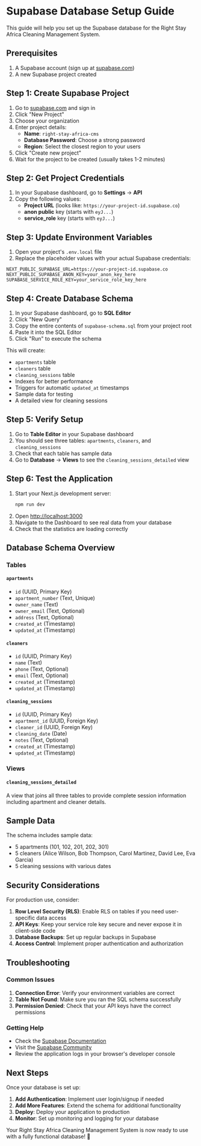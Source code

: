 # Supabase Database Setup Guide

This guide will help you set up the Supabase database for the Right Stay Africa Cleaning Management System.

## Prerequisites

1. A Supabase account (sign up at [supabase.com](https://supabase.com))
2. A new Supabase project created

## Step 1: Create Supabase Project

1. Go to [supabase.com](https://supabase.com) and sign in
2. Click "New Project"
3. Choose your organization
4. Enter project details:
   - **Name**: `right-stay-africa-cms`
   - **Database Password**: Choose a strong password
   - **Region**: Select the closest region to your users
5. Click "Create new project"
6. Wait for the project to be created (usually takes 1-2 minutes)

## Step 2: Get Project Credentials

1. In your Supabase dashboard, go to **Settings** → **API**
2. Copy the following values:
   - **Project URL** (looks like: `https://your-project-id.supabase.co`)
   - **anon public** key (starts with `eyJ...`)
   - **service_role** key (starts with `eyJ...`)

## Step 3: Update Environment Variables

1. Open your project's `.env.local` file
2. Replace the placeholder values with your actual Supabase credentials:

```env
NEXT_PUBLIC_SUPABASE_URL=https://your-project-id.supabase.co
NEXT_PUBLIC_SUPABASE_ANON_KEY=your_anon_key_here
SUPABASE_SERVICE_ROLE_KEY=your_service_role_key_here
```

## Step 4: Create Database Schema

1. In your Supabase dashboard, go to **SQL Editor**
2. Click "New Query"
3. Copy the entire contents of `supabase-schema.sql` from your project root
4. Paste it into the SQL Editor
5. Click "Run" to execute the schema

This will create:
- `apartments` table
- `cleaners` table  
- `cleaning_sessions` table
- Indexes for better performance
- Triggers for automatic `updated_at` timestamps
- Sample data for testing
- A detailed view for cleaning sessions

## Step 5: Verify Setup

1. Go to **Table Editor** in your Supabase dashboard
2. You should see three tables: `apartments`, `cleaners`, and `cleaning_sessions`
3. Check that each table has sample data
4. Go to **Database** → **Views** to see the `cleaning_sessions_detailed` view

## Step 6: Test the Application

1. Start your Next.js development server:
   ```bash
   npm run dev
   ```
2. Open [http://localhost:3000](http://localhost:3000)
3. Navigate to the Dashboard to see real data from your database
4. Check that the statistics are loading correctly

## Database Schema Overview

### Tables

#### `apartments`
- `id` (UUID, Primary Key)
- `apartment_number` (Text, Unique)
- `owner_name` (Text)
- `owner_email` (Text, Optional)
- `address` (Text, Optional)
- `created_at` (Timestamp)
- `updated_at` (Timestamp)

#### `cleaners`
- `id` (UUID, Primary Key)
- `name` (Text)
- `phone` (Text, Optional)
- `email` (Text, Optional)
- `created_at` (Timestamp)
- `updated_at` (Timestamp)

#### `cleaning_sessions`
- `id` (UUID, Primary Key)
- `apartment_id` (UUID, Foreign Key)
- `cleaner_id` (UUID, Foreign Key)
- `cleaning_date` (Date)
- `notes` (Text, Optional)
- `created_at` (Timestamp)
- `updated_at` (Timestamp)

### Views

#### `cleaning_sessions_detailed`
A view that joins all three tables to provide complete session information including apartment and cleaner details.

## Sample Data

The schema includes sample data:
- 5 apartments (101, 102, 201, 202, 301)
- 5 cleaners (Alice Wilson, Bob Thompson, Carol Martinez, David Lee, Eva Garcia)
- 5 cleaning sessions with various dates

## Security Considerations

For production use, consider:

1. **Row Level Security (RLS)**: Enable RLS on tables if you need user-specific data access
2. **API Keys**: Keep your service role key secure and never expose it in client-side code
3. **Database Backups**: Set up regular backups in Supabase
4. **Access Control**: Implement proper authentication and authorization

## Troubleshooting

### Common Issues

1. **Connection Error**: Verify your environment variables are correct
2. **Table Not Found**: Make sure you ran the SQL schema successfully
3. **Permission Denied**: Check that your API keys have the correct permissions

### Getting Help

- Check the [Supabase Documentation](https://supabase.com/docs)
- Visit the [Supabase Community](https://github.com/supabase/supabase/discussions)
- Review the application logs in your browser's developer console

## Next Steps

Once your database is set up:

1. **Add Authentication**: Implement user login/signup if needed
2. **Add More Features**: Extend the schema for additional functionality
3. **Deploy**: Deploy your application to production
4. **Monitor**: Set up monitoring and logging for your database

Your Right Stay Africa Cleaning Management System is now ready to use with a fully functional database! 🚀
